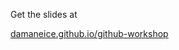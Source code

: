 Get the slides at

[damaneice.github.io/github-workshop](https://damaneice.github.io/github-workshop)

